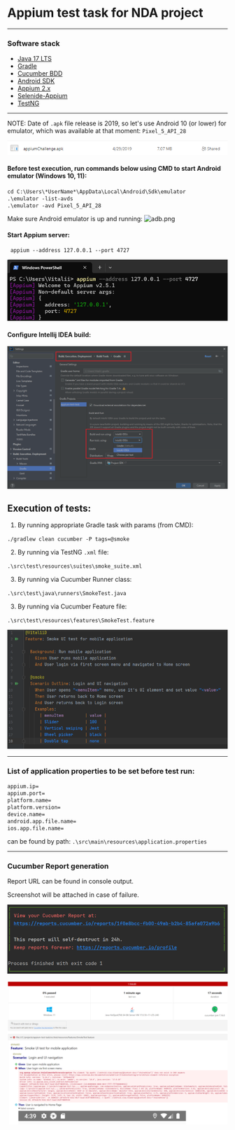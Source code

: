 # Appium test task for NDA project

___
### Software stack
- [Java 17 LTS](https://www.oracle.com/java/technologies/javase/jdk17-archive-downloads.html)
- [Gradle](https://gradle.org/)
- [Cucumber BDD](https://cucumber.io/)
- [Android SDK](https://developer.android.com/studio)
- [Appium 2.x](https://github.com/appium/appium)
- [Selenide-Appium](https://github.com/selenide-examples/selenide-appium)
- [TestNG](https://testng.org/doc/)
___
NOTE: Date of `.apk` file release is 2019, so let's use Android 10 (or lower) for emulator, which was available at that moment:
`Pixel_5_API_28`

![apkFileDate.png](src\main\resources\readme\apkFileDate.png)

#### Before test execution, run commands below using CMD to start Android emulator (Windows 10, 11):

```shell
cd C:\Users\*UserName*\AppData\Local\Android\Sdk\emulator
.\emulator -list-avds
.\emulator -avd Pixel_5_API_28
```
Make sure Android emulator is up and running:
![adb.png]([src\main\resources\readme\adb.png](https://github.com/vitaliidzubenko/appium-task/blob/main/src/main/resources/readme/adb.png))

#### Start Appium server:
```shell
 appium --address 127.0.0.1 --port 4727
```
![appium.png](src\main\resources\readme\appium.png)

#### Configure Intellij IDEA build:
![ideaConfig.png](src\main\resources\readme\ideaConfig.png)

## Execution of tests:

1. By running appropriate Gradle task with params (from CMD):

`./gradlew clean cucumber -P tags=@smoke`

2. By running via TestNG `.xml` file: 

`.\src\test\resources\suites\smoke_suite.xml`

3. By running via Cucumber Runner class: 

`.\src\test\java\runners\SmokeTest.java`

3. By running via Cucumber Feature file:

`.\src\test\resources\features\SmokeTest.feature`

![featureFile.png](src\main\resources\readme\featureFile.png)

___
### List of application properties to be set before test run:
 ```
appium.ip=
appium.port=
platform.name=
platform.version=
device.name=
android.app.file.name=
ios.app.file.name=
 ```

can be found by path: `.\src\main\resources\application.properties`

___
### Cucumber Report generation
Report URL can be found in console output.

Screenshot will be attached in case of failure.

![reportUrl.png](src\main\resources\readme\reportUrl.png)

![reportExample.png](src\main\resources\readme\reportExample.png)
